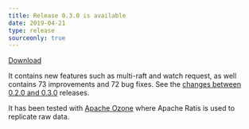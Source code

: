 ```yaml
---
title: Release 0.3.0 is available
date: 2019-04-21
type: release
sourceonly: true
---
```

<!---
  Licensed under the Apache License, Version 2.0 (the "License");
  you may not use this file except in compliance with the License.
  You may obtain a copy of the License at

   http://www.apache.org/licenses/LICENSE-2.0

  Unless required by applicable law or agreed to in writing, software
  distributed under the License is distributed on an "AS IS" BASIS,
  WITHOUT WARRANTIES OR CONDITIONS OF ANY KIND, either express or implied.
  See the License for the specific language governing permissions and
  limitations under the License. See accompanying LICENSE file.
-->

[Download](https://ratis.apache.org/downloads.html)

It contains new features such as multi-raft and watch request, as well contains 73 improvements and 72 bug fixes.
See the [changes between 0.2.0 and 0.3.0](https://github.com/apache/ratis/compare/ratis-0.2.0...ratis-0.3.0) releases.

It has been tested with [Apache Ozone](https://ozone.apache.org) where Apache Ratis is used to replicate raw data. 

